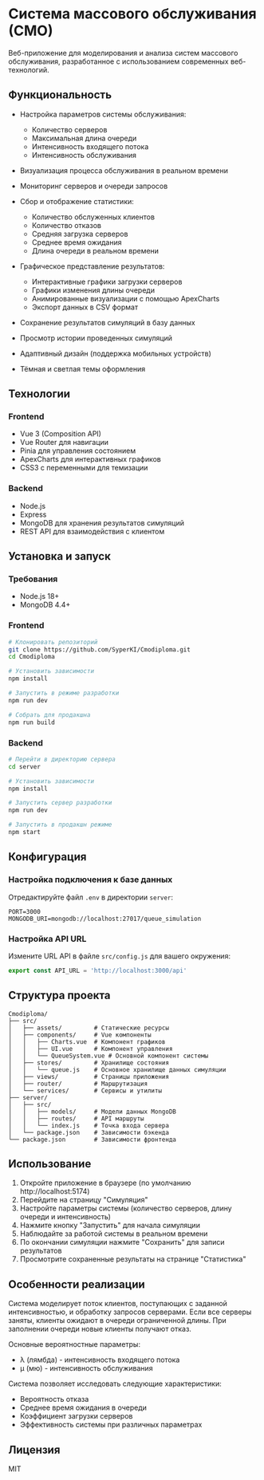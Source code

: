 # Система массового обслуживания (СМО)

Веб-приложение для моделирования и анализа систем массового обслуживания, разработанное с использованием современных веб-технологий.

## Функциональность

- Настройка параметров системы обслуживания:
  - Количество серверов
  - Максимальная длина очереди
  - Интенсивность входящего потока
  - Интенсивность обслуживания

- Визуализация процесса обслуживания в реальном времени
- Мониторинг серверов и очереди запросов
- Сбор и отображение статистики:
  - Количество обслуженных клиентов
  - Количество отказов
  - Средняя загрузка серверов
  - Среднее время ожидания
  - Длина очереди в реальном времени

- Графическое представление результатов:
  - Интерактивные графики загрузки серверов
  - Графики изменения длины очереди
  - Анимированные визуализации с помощью ApexCharts
  - Экспорт данных в CSV формат

- Сохранение результатов симуляций в базу данных
- Просмотр истории проведенных симуляций
- Адаптивный дизайн (поддержка мобильных устройств)
- Тёмная и светлая темы оформления

## Технологии

### Frontend
- Vue 3 (Composition API)
- Vue Router для навигации
- Pinia для управления состоянием
- ApexCharts для интерактивных графиков
- CSS3 с переменными для темизации

### Backend
- Node.js
- Express
- MongoDB для хранения результатов симуляций
- REST API для взаимодействия с клиентом

## Установка и запуск

### Требования
- Node.js 18+ 
- MongoDB 4.4+

### Frontend
```bash
# Клонировать репозиторий
git clone https://github.com/SyperKI/Cmodiploma.git
cd Cmodiploma

# Установить зависимости
npm install

# Запустить в режиме разработки
npm run dev

# Собрать для продакшна
npm run build
```

### Backend
```bash
# Перейти в директорию сервера
cd server

# Установить зависимости
npm install

# Запустить сервер разработки
npm run dev

# Запустить в продакшн режиме
npm start
```

## Конфигурация

### Настройка подключения к базе данных
Отредактируйте файл `.env` в директории `server`:

```
PORT=3000
MONGODB_URI=mongodb://localhost:27017/queue_simulation
```

### Настройка API URL
Измените URL API в файле `src/config.js` для вашего окружения:

```javascript
export const API_URL = 'http://localhost:3000/api'
```

## Структура проекта

```
Cmodiploma/
├── src/
│   ├── assets/         # Статические ресурсы
│   ├── components/     # Vue компоненты
│   │   ├── Charts.vue  # Компонент графиков
│   │   ├── UI.vue      # Компонент управления
│   │   └── QueueSystem.vue # Основной компонент системы
│   ├── stores/         # Хранилище состояния
│   │   └── queue.js    # Основное хранилище данных симуляции
│   ├── views/          # Страницы приложения
│   ├── router/         # Маршрутизация
│   └── services/       # Сервисы и утилиты
├── server/
│   ├── src/
│   │   ├── models/     # Модели данных MongoDB
│   │   ├── routes/     # API маршруты
│   │   └── index.js    # Точка входа сервера
│   └── package.json    # Зависимости бэкенда
└── package.json        # Зависимости фронтенда
```

## Использование

1. Откройте приложение в браузере (по умолчанию http://localhost:5174)
2. Перейдите на страницу "Симуляция"
3. Настройте параметры системы (количество серверов, длину очереди и интенсивность)
4. Нажмите кнопку "Запустить" для начала симуляции
5. Наблюдайте за работой системы в реальном времени
6. По окончании симуляции нажмите "Сохранить" для записи результатов
7. Просмотрите сохраненные результаты на странице "Статистика"

## Особенности реализации

Система моделирует поток клиентов, поступающих с заданной интенсивностью, и обработку запросов серверами. Если все серверы заняты, клиенты ожидают в очереди ограниченной длины. При заполнении очереди новые клиенты получают отказ.

Основные вероятностные параметры:
- λ (лямбда) - интенсивность входящего потока
- μ (мю) - интенсивность обслуживания

Система позволяет исследовать следующие характеристики:
- Вероятность отказа
- Среднее время ожидания в очереди
- Коэффициент загрузки серверов
- Эффективность системы при различных параметрах

## Лицензия
MIT

